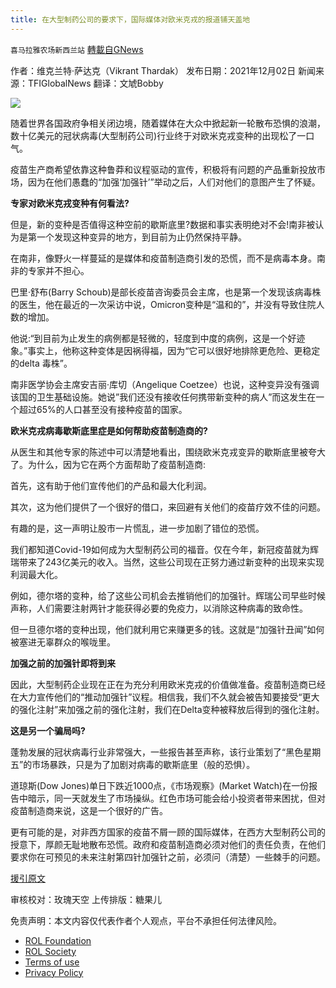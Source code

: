 ```yaml
---
title: 在大型制药公司的要求下，国际媒体对欧米克戎的报道铺天盖地
---
```

`喜马拉雅农场新西兰站` [轉載自GNews](https://gnews.org/zh-hans/1725253/)

作者：维克兰特·萨达克（Vikrant Thardak）
发布日期：2021年12月02日
新闻来源：TFIGlobalNews
翻译：文虓Bobby

![](https://assets.gnews.org/wp-content/uploads/2021/12/120602.jpg)

随着世界各国政府争相关闭边境，随着媒体在大众中掀起新一轮散布恐惧的浪潮，数十亿美元的冠状病毒(大型制药公司)行业终于对欧米克戎变种的出现松了一口气。

疫苗生产商希望依靠这种鲁莽和议程驱动的宣传，积极将有问题的产品重新投放市场，因为在他们愚蠢的“加强‘加强针’”举动之后，人们对他们的意图产生了怀疑。

**专家对欧米克戎变种有何看法?**

但是，新的变种是否值得这种空前的歇斯底里?数据和事实表明绝对不会!南非被认为是第一个发现这种变异的地方，到目前为止仍然保持平静。

在南非，像野火一样蔓延的是媒体和疫苗制造商引发的恐慌，而不是病毒本身。南非的专家并不担心。

巴里·舒布(Barry Schoub)是部长疫苗咨询委员会主席，也是第一个发现该病毒株的医生，他在最近的一次采访中说，Omicron变种是“温和的”，并没有导致住院人数的增加。

他说:“到目前为止发生的病例都是轻微的，轻度到中度的病例，这是一个好迹象。”事实上，他称这种变体是因祸得福，因为“它可以很好地排除更危险、更稳定的delta 毒株”。

南非医学协会主席安吉丽·库切（Angelique Coetzee）也说，这种变异没有强调该国的卫生基础设施。她说”我们还没有接收任何携带新变种的病人”而这发生在一个超过65%的人口甚至没有接种疫苗的国家。

**欧米克戎病毒歇斯底里症是如何帮助疫苗制造商的?**

从医生和其他专家的陈述中可以清楚地看出，围绕欧米克戎变异的歇斯底里被夸大了。为什么，因为它在两个方面帮助了疫苗制造商:

首先，这有助于他们宣传他们的产品和最大化利润。

其次，这为他们提供了一个很好的借口，来回避有关他们的疫苗疗效不佳的问题。

有趣的是，这一声明让股市一片慌乱，进一步加剧了错位的恐慌。

我们都知道Covid-19如何成为大型制药公司的福音。仅在今年，新冠疫苗就为辉瑞带来了243亿美元的收入。当然，这些公司现在正努力通过新变种的出现来实现利润最大化。

例如，德尔塔的变种，给了这些公司机会去推销他们的加强针。辉瑞公司早些时候声称，人们需要注射两针才能获得必要的免疫力，以消除这种病毒的致命性。

但一旦德尔塔的变种出现，他们就利用它来赚更多的钱。这就是“加强针丑闻”如何被塞进无辜群众的喉咙里。

**加强之前的加强针即将到来**

因此，大型制药企业现在正在为充分利用欧米克戎的价值做准备。疫苗制造商已经在大力宣传他们的“推动加强针”议程。相信我，我们不久就会被告知要接受“更大的强化注射”来加强之前的强化注射，我们在Delta变种被释放后得到的强化注射。

**这是另一个骗局吗?**

蓬勃发展的冠状病毒行业非常强大，一些报告甚至声称，该行业策划了“黑色星期五”的市场暴跌，只是为了加剧对病毒的歇斯底里（般的恐惧）。

道琼斯(Dow Jones)单日下跌近1000点，《市场观察》(Market Watch)在一份报告中暗示，同一天就发生了市场操纵。红色市场可能会给小投资者带来困扰，但对疫苗制造商来说，这是一个很好的广告。

更有可能的是，对非西方国家的疫苗不屑一顾的国际媒体，在西方大型制药公司的授意下，厚颜无耻地散布恐慌。政府和疫苗制造商必须对他们的责任负责，在他们要求你在可预见的未来注射第四针加强针之前，必须问（清楚）一些棘手的问题。

[援引原文](https://tfiglobalnews.com/2021/12/02/omicron-is-being-blown-out-of-proportion-by-international-media-at-the-behest-of-big-pharma/)

审核校对：玫瑰天空
上传排版：糖果儿

 

免责声明：本文内容仅代表作者个人观点，平台不承担任何法律风险。

- [ROL Foundation](https://rolfoundation.org/)
- [ROL Society](https://rolsociety.org/)
- [Terms of use](https://gnews.org/terms-of-use-3/)
- [Privacy Policy](https://gnews.org/privacy-policy/)
